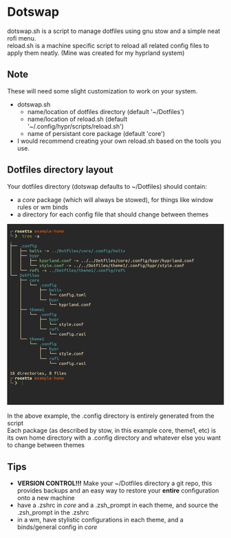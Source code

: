 # Dotswap

dotswap.sh is a script to manage dotfiles using gnu stow and a simple neat rofi menu.<br/>
reload.sh is a machine specific script to reload all related config files to apply them neatly. (Mine was created for my hyprland system)

## Note

These will need some slight customization to work on your system.

* dotswap.sh
    * name/location of dotfiles directory (default '~/Dotfiles')
    * name/location of reload.sh (default '~/.config/hypr/scripts/reload.sh')
    * name of persistant core package (default 'core')
* I would recommend creating your own reload.sh based on the tools you use.

## Dotfiles directory layout

Your dotfiles directory (dotswap defaults to ~/Dotfiles) should contain:

* a *core* package (which will always be stowed), for things like window rules or wm binds
* a directory for each config file that should change between themes

![Directory Layout](assets/dotfiles-directory-example.png)

In the above example, the .config directory is entirely generated from the script<br/>
Each package (as described by stow, in this example core, theme1, etc) is its own home directory with a .config directory and whatever else you want to change between themes 

## Tips

* **VERSION CONTROL!!!** Make your ~/Dotfiles directory a git repo, this provides backups and an easy way to restore your **entire** configuration onto a new machine
* have a .zshrc in *core* and a .zsh_prompt in each theme, and source the .zsh_prompt in the .zshrc
* in a wm, have stylistic configurations in each theme, and a binds/general config in *core*
